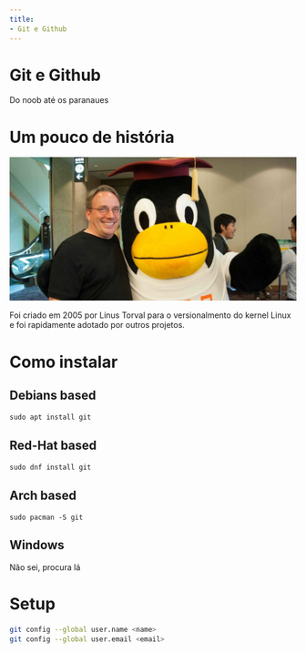 ```yaml
---
title:
- Git e Github
---
```


# Git e Github

Do noob até os paranaues

# Um pouco de história

![Linus Torval](./images/torval.jpg)

Foi criado em 2005 por Linus Torval para o versionalmento do kernel Linux e foi rapidamente adotado por outros projetos.

# Como instalar

## Debians based
```
sudo apt install git
```

## Red-Hat based
```
sudo dnf install git
```

## Arch based
```
sudo pacman -S git
```

## Windows
Não sei, procura lá

# Setup
```bash
git config --global user.name <name>
git config --global user.email <email>
```
